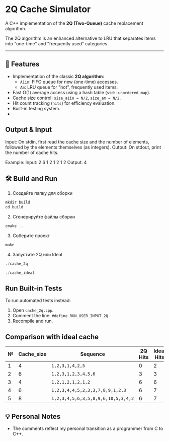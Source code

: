 # 2Q Cache Simulator

A C++ implementation of the **2Q (Two-Queue)** cache replacement algorithm.

The 2Q algorithm is an enhanced alternative to LRU that separates items into "one-time" and "frequently used" categories.

---

## 🔧 Features

- Implementation of the classic **2Q algorithm**:
  - `A1in`: FIFO queue for new (one-time) accesses.
  - `Am`: LRU queue for "hot", frequently used items.
- Fast O(1) average access using a hash table (`std::unordered_map`).
- Cache size control: `size_a1in = N/2`, `size_am = N/2`.
- Hit count tracking (`hits`) for efficiency evaluation.
- Built-in testing system.
- 
## Output & Input
Input:
On stdin, first read the cache size and the number of elements, followed by the elements themselves (as integers).
Output:
On stdout, print the number of cache hits.

Example:
Input: 2 6 1 2 1 2 1 2
Output: 4

## 🛠️ Build and Run
 1. Создайте папку для сборки
  ```c
mkdir build
cd build
  ```
 2. Сгенерируйте файлы сборки
  ```c
cmake ..
  ```
 3. Соберите проект
  ```c
make
  ```
4. Запустите 2Q или Ideal
  ```c
./cache_2q

./cache_ideal
  ```
##  Run Built-in Tests
To run automated tests instead:
1. Open `cache_2q.cpp`.
2. Comment the line: `#define RUN_USER_INPUT_2Q`
3. Recompile and run.

## Comparison with ideal cache


| №  | Cache_size | Sequence                                | 2Q Hits | Ideal Hits | 
|----|-------------|-----------------------------------------------------|---------|------------|
| 1  | 4           | `1,2,3,1,4,2,5`                                   | 0       | 2          |
| 2  | 6           | `1,2,3,1,2,3,4,5,6`                               | 3       | 3          | 
| 3  | 4           | `1,2,1,2,1,2,1,2`                                 | 6       | 6          | 
| 4  | 6           | `1,2,3,4,4,5,2,3,3,7,8,9,1,2,3`                   | 6       | 7          |
| 5  | 8           | `1,2,3,4,5,6,3,5,8,9,6,10,5,3,4,2`                | 6       | 7          | 


## 💡 Personal Notes

- The comments reflect my personal transition as a programmer from C to C++.
